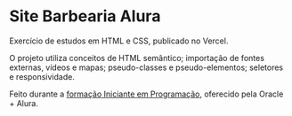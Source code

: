 # Site Barbearia Alura
Exercício de estudos em HTML e CSS, publicado no Vercel.

O projeto utiliza conceitos de HTML semântico; importação de fontes externas, vídeos e mapas; pseudo-classes e pseudo-elementos; seletores e responsividade.

Feito durante a [formação Iniciante em Programação](https://cursos.alura.com.br/degree/certificate/30f47b7d-647c-43d2-b9f5-3da5e64017cf), oferecido pela Oracle + Alura.
